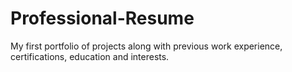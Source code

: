 # Professional-Resume
My first portfolio of projects along with previous work experience, certifications, education and interests.
